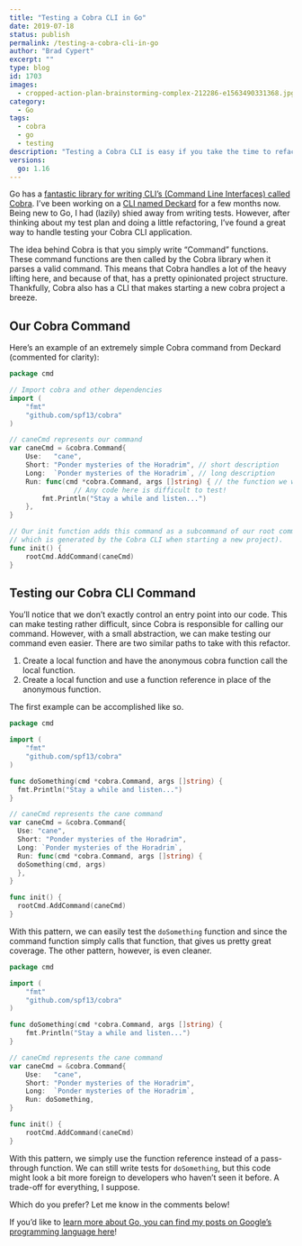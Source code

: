 ```yaml
---
title: "Testing a Cobra CLI in Go"
date: 2019-07-18
status: publish
permalink: /testing-a-cobra-cli-in-go
author: "Brad Cypert"
excerpt: ""
type: blog
id: 1703
images:
  - cropped-action-plan-brainstorming-complex-212286-e1563490331368.jpg
category:
  - Go
tags:
  - cobra
  - go
  - testing
description: "Testing a Cobra CLI is easy if you take the time to refactor your command function out into function with an identifier. It can then be tested as normal."
versions:
  go: 1.16
---
```


Go has a [fantastic library for writing CLI’s (Command Line Interfaces) called Cobra](https://github.com/spf13/cobra). I’ve been working on a [CLI named Deckard](https://github.com/bradcypert/deckard) for a few months now. Being new to Go, I had (lazily) shied away from writing tests. However, after thinking about my test plan and doing a little refactoring, I’ve found a great way to handle testing your Cobra CLI application.

The idea behind Cobra is that you simply write “Command” functions. These command functions are then called by the Cobra library when it parses a valid command. This means that Cobra handles a lot of the heavy lifting here, and because of that, has a pretty opinionated project structure. Thankfully, Cobra also has a CLI that makes starting a new cobra project a breeze.

## Our Cobra Command

Here’s an example of an extremely simple Cobra command from Deckard (commented for clarity):

```go
package cmd

// Import cobra and other dependencies
import (
	"fmt"
	"github.com/spf13/cobra"
)

// caneCmd represents our command
var caneCmd = &cobra.Command{
	Use:   "cane",
	Short: "Ponder mysteries of the Horadrim", // short description
	Long:  `Ponder mysteries of the Horadrim`, // long description
	Run: func(cmd *cobra.Command, args []string) { // the function we want to run
                // Any code here is difficult to test!
		fmt.Println("Stay a while and listen...")
	},
}

// Our init function adds this command as a subcommand of our root command
// which is generated by the Cobra CLI when starting a new project).
func init() {
	rootCmd.AddCommand(caneCmd)
}
```

## Testing our Cobra CLI Command

You’ll notice that we don’t exactly control an entry point into our code. This can make testing rather difficult, since Cobra is responsible for calling our command. However, with a small abstraction, we can make testing our command even easier. There are two similar paths to take with this refactor.

1. Create a local function and have the anonymous cobra function call the local function.
2. Create a local function and use a function reference in place of the anonymous function.

The first example can be accomplished like so.

```go
package cmd

import (
	"fmt"
	"github.com/spf13/cobra"
)

func doSomething(cmd *cobra.Command, args []string) {
  fmt.Println("Stay a while and listen...")
}

// caneCmd represents the cane command
var caneCmd = &cobra.Command{
  Use: "cane",
  Short: "Ponder mysteries of the Horadrim",
  Long: `Ponder mysteries of the Horadrim`,
  Run: func(cmd *cobra.Command, args []string) {
  doSomething(cmd, args)
  },
}

func init() {
  rootCmd.AddCommand(caneCmd)
}

```

With this pattern, we can easily test the `doSomething` function and since the command function simply calls that function, that gives us pretty great coverage. The other pattern, however, is even cleaner.

```go
package cmd

import (
	"fmt"
	"github.com/spf13/cobra"
)

func doSomething(cmd *cobra.Command, args []string) {
	fmt.Println("Stay a while and listen...")
}

// caneCmd represents the cane command
var caneCmd = &cobra.Command{
	Use:   "cane",
	Short: "Ponder mysteries of the Horadrim",
	Long:  `Ponder mysteries of the Horadrim`,
	Run: doSomething,
}

func init() {
	rootCmd.AddCommand(caneCmd)
}
```

With this pattern, we simply use the function reference instead of a pass-through function. We can still write tests for `doSomething`, but this code might look a bit more foreign to developers who haven’t seen it before. A trade-off for everything, I suppose.

Which do you prefer? Let me know in the comments below!

If you’d like to [learn more about Go, you can find my posts on Google’s programming language here](/tags/go)!

